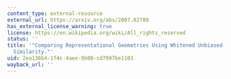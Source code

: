 ```yaml
---
content_type: external-resource
external_url: https://arxiv.org/abs/2007.02789
has_external_license_warning: true
license: https://en.wikipedia.org/wiki/All_rights_reserved
status: ''
title: '"Comparing Representational Geometries Using Whitened Unbiased-Distance-Matrix
  Similarity."'
uid: 2ea136b4-1f4c-4aee-9b00-cd7997be1103
wayback_url: ''
---
```

